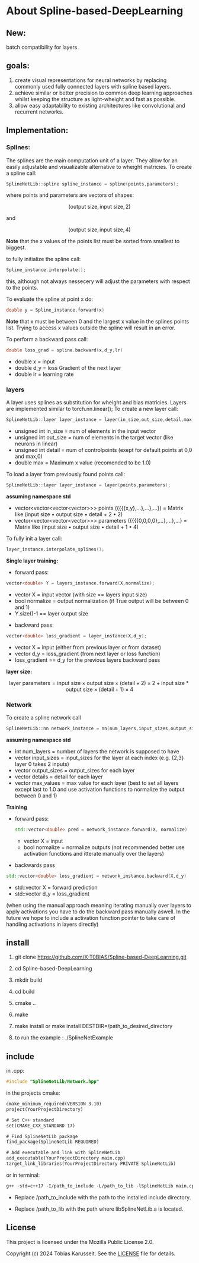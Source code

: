 # About Spline-based-DeepLearning

## New:
batch compatibility for layers 

## goals:

1. create visual representations for neural networks by replacing commonly used fully connected layers with spline based layers.
2. achieve similar or better precision to common deep learning approaches whilst keeping the structure as light-wheight and fast as possible.
3. allow easy adaptability to existing architectures like convolutional and recurrent networks.

## Implementation:

### Splines:
The splines are the main computation unit of a layer. They allow for an easily adjustable and visualizable alternative to wheight matricies.
To create a spline call:
```cpp
SplineNetLib::spline spline_instance = spline(points,parameters);
```
where points and parameters are vectors of shapes:

$$
( \text{output size}, \text{input size}, 2)
$$

and

$$
( \text{output size},\text{input size}, 4)
$$

**Note** that the x values of the points list must be sorted from smallest to biggest.

to fully initialize the spline call:
```cpp
Spline_instance.interpolate();
```
this, although not always nessecery  will adjust the parameters with respect to the points.

To evaluate the spline at point x do:
```cpp
double y = Spline_instance.forward(x)
```
**Note** that x must be between 0 and the largest x value in the splines points list. Trying to access x values outside the spline will result in an error.

To perform a backward pass call:
```cpp
double loss_grad = spline.backward(x,d_y,lr)
```
* double x = input
* double d_y = loss Gradient of the next layer
* double lr = learning rate

### layers
A layer uses splines as substitution for wheight and bias matricies.
Layers are implemented similar to torch.nn.linear();
To create a new layer call:
```cpp
SplineNetLib::layer layer_instance = layer(in_size,out_size,detail,max);
```
* unsigned int in_size = num of elements in the input vector
* unsigned int out_size = num of elements in the target vector (like neurons in linear)
* unsigned int detail = num of controlpoints (exept for default points at 0,0 and max,0)
* double max = Maximum x value (recomended to be 1.0)

To load a layer from previously found points call:
```cpp
SplineNetLib::layer layer_instance = layer(points,parameters);
```
**assuming namespace std**
* vector<vector<vector<vector<double>>>> points ({{{{x,y},...},...},...}) = Matrix like (input size • output size • detail + 2 • 2)
* vector<vector<vector<vector<double>>>> parameters ({{{{0,0,0,0},...},...},...} = Matrix like (input size • output size • detail + 1 • 4)

To fully init a layer call:
```cpp
layer_instance.interpolate_splines();
```
**Single layer training:**

- forward pass:
```cpp
vector<double> Y = layers_instance.forward(X,normalize);
```
* vector<double> X = input vector (with size == layers input size)
* bool normalize = output normalization (if True output will be between 0 and 1)
* Y.size()-1 == layer output size

- backward pass:
```cpp
vector<double> loss_gradient = layer_instance(X,d_y);
```

* vector<double> X = input (either from previous layer or from dataset)
* vector<double> d_y = loss_gradient (from next layer or loss function)
* loss_gradient == d_y for the previous layers backward pass

**layer size:**

$$
\text{layer parameters} = \text{input size} × \text{output size} × (\text{detail} + 2) × 2 + \text{input size} * \text{output size} × (\text{detail} + 1) × 4
$$

### Network

To create a spline network call
```cpp
SplineNetLib::nn network_instance = nn(num_layers,input_sizes,output_sizes,details,max_values)
```
**assuming namespace std**
* int num_layers = number of layers the network is supposed to have
* vector<unsigned int> input_sizes = input_sizes for the layer at each index (e.g. {2,3} layer 0 takes 2 inputs)
* vector<unsigned int> output_sizes = output_sizes for each layer
* vector<double> details = detail for each layer
* vector<double> max_values = max value for each layer (best to set all layers except last to 1.0 and use activation functions to normalize the output between 0 and 1)

**Training**

- forward pass:

  ```cpp
  std::vector<double> pred = network_instance.forward(X, normalize)
  ```
  * vector<double> X = input
  * bool normalize = normalize outputs (not recommended better use activation functions and itterate manually over the layers)
 
- backwards pass

```cpp
std::vector<double> loss_gradient = network_instance.backward(X,d_y)
```
* std::vector<double> X = forward prediction
* std::vector<double> d_y = loss_gradient

(when using the manual approach meaning iterating manually over layers to apply activations you have to do the backward pass manually aswell. In the future we hope to include a activation function pointer to take care of handling activations in layers directly)


## install 

1. git clone https://github.com/K-T0BIAS/Spline-based-DeepLearning.git
2. cd Spline-based-DeepLearning
3. mkdir build
4. cd build
5. cmake ..
6. make
7. make install or make install DESTDIR=/path_to_desired_directory

8. to run the example : ./SplineNetExample

## include

in .cpp:
```cpp
#include "SplineNetLib/Network.hpp"
```

in the projects cmake:
```txt
cmake_minimum_required(VERSION 3.10)
project(YourProjectDirectory)

# Set C++ standard
set(CMAKE_CXX_STANDARD 17)

# Find SplineNetLib package
find_package(SplineNetLib REQUIRED)

# Add executable and link with SplineNetLib
add_executable(YourProjectDirectory main.cpp)
target_link_libraries(YourProjectDirectory PRIVATE SplineNetLib)
```
 
or in terminal:
```txt
g++ -std=c++17 -I/path_to_include -L/path_to_lib -lSplineNetLib main.cpp -o YourProjectDirectory 
```
* Replace /path_to_include with the path to the installed include directory.

* Replace /path_to_lib with the path where libSplineNetLib.a is located.





## License

This project is licensed under the Mozilla Public License 2.0. 

Copyright (c) 2024 Tobias Karusseit. See the [LICENSE](./LICENSE) file for details.
